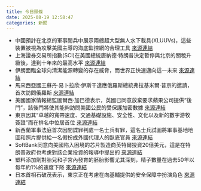 ```yaml
---
title: 今日頭條
date: 2025-08-19 12:58:47
categories: 新聞            
---
```

- 中國預計在北京的軍事閱兵中展示兩艘超大型無人水下載具(XLUUVs)，這些裝置被視為攻擊美國主導的海底監控網的合理工具 [來源連結](https://asiatimes.com/2025/08/giant-chinese-drone-subs-to-punch-holes-in-us-seabed-surveillance/)
- 上海證券交易所指數(SCI)在美國總統唐納德·特朗普決定暫停與北京的關稅升級後，達到十年來的最高水平 [來源連結](https://asiatimes.com/2025/08/shanghai-rally-shows-china-markets-dont-need-the-west/)
- 伊朗面臨全球向清潔能源轉變的存在威脅，而世界正快速邁向這一未來 [來源連結](https://asiatimes.com/2025/08/why-iran-cant-keep-the-lights-on/)
- 馬來西亞國王蘇丹·易卜拉欣·伊斯干達應俄羅斯總統弗拉基米爾·普京的邀請，首次訪問俄羅斯 [來源連結](https://asiatimes.com/2025/08/malaysias-bow-to-moscow-looking-like-a-faustian-pact/)
- 美國國家情報總監圖爾西·加巴德表示，英國已同意放棄要求蘋果公司提供“後門”，該後門將使其能夠訪問美國公民的受保護加密數據 [來源連結](https://www.japantimes.co.jp/business/2025/08/19/tech/us-gabbard-uk-backdoor-apple/)
- 東京因其“卓越的寬帶速度、交通基礎設施、安全性、文化以及新的數字游牧簽證”而在排名中位居首位 [來源連結](https://www.japantimes.co.jp/news/2025/08/19/japan/society/tokyo-workcation-survey/)
- 新西蘭軍事法庭首次因間諜罪判處一名士兵有罪，這名士兵試圖將軍事基地地圖和照片提供給一名假扮成外國代理人的臥底官員 [來源連結](https://www.theguardian.com/world/2025/aug/19/new-zealand-military-court-finds-soldier-guilty-of-attempted-espionage)
- SoftBank同意向美國陷入困境的芯片製造商英特爾投資20億美元，這是在特朗普政府也考慮對該企業投資的報導中提出的 [來源連結](https://www.theguardian.com/technology/2025/aug/19/intel-japan-softbank-us-government)
- 塑料添加劑對胎兒和子宮內發育的胚胎影響尤其深刻，精子數量在過去50年以每年約1%的速度下降 [來源連結](https://www.theguardian.com/world/2025/aug/19/urgent-action-needed-plastic-additives-sperm-count-decline-experts-warn)
- 日本首相石破茂表示，東京正在考慮在向基輔提供的安全保障中扮演角色 [來源連結](https://www.japantimes.co.jp/news/2025/08/19/japan/politics/japan-ukraine-security-guarantees/)



